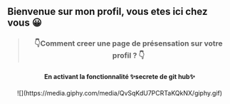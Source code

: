 
## Bienvenue sur mon profil, vous etes ici chez vous 😀
> <h3 align="center">👇Comment creer une page de présensation sur votre profil ? 👇<h3>
<h4 align="center">En activant la fonctionnalité ✨secrete de git hub✨</h4>

<p align="center"> ![](https://media.giphy.com/media/QvSqKdU7PCRTaKQkNX/giphy.gif)</p>
